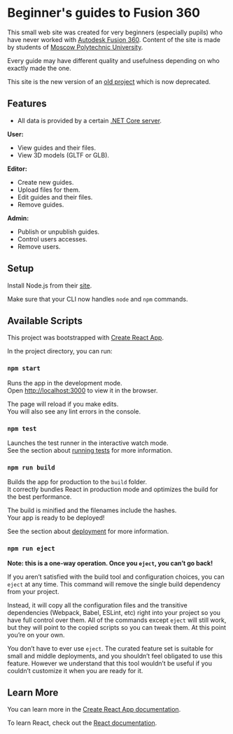 # Beginner's guides to Fusion 360

This small web site was created for very beginners (especially pupils) who have never worked with [Autodesk Fusion 360](https://www.autodesk.com/products/fusion-360/overview). Content of the site is made by students of [Moscow Polytechnic University](https://mospolytech.ru).

Every guide may have different quality and usefulness depending on who exactly made the one.

This site is the new version of an [old project](https://github.com/BesedinAlex/guides-fusion360-old) which is now deprecated.

## Features

- All data is provided by a certain [.NET Core server](https://github.com/besedinalex/guides-fusion360-server).

**User:**
- View guides and their files.
- View 3D models (GLTF or GLB).

**Editor:**
- Create new guides.
- Upload files for them.
- Edit guides and their files.
- Remove guides.

**Admin:**
- Publish or unpublish guides.
- Control users accesses.
- Remove users.

## Setup

Install Node.js from their [site](https://nodejs.org/en/download).

Make sure that your CLI now handles `node` and `npm` commands.

## Available Scripts

This project was bootstrapped with [Create React App](https://github.com/facebook/create-react-app).

In the project directory, you can run:

### `npm start`

Runs the app in the development mode.<br />
Open [http://localhost:3000](http://localhost:3000) to view it in the browser.

The page will reload if you make edits.<br />
You will also see any lint errors in the console.

### `npm test`

Launches the test runner in the interactive watch mode.<br />
See the section about [running tests](https://facebook.github.io/create-react-app/docs/running-tests) for more information.

### `npm run build`

Builds the app for production to the `build` folder.<br />
It correctly bundles React in production mode and optimizes the build for the best performance.

The build is minified and the filenames include the hashes.<br />
Your app is ready to be deployed!

See the section about [deployment](https://facebook.github.io/create-react-app/docs/deployment) for more information.

### `npm run eject`

**Note: this is a one-way operation. Once you `eject`, you can’t go back!**

If you aren’t satisfied with the build tool and configuration choices, you can `eject` at any time. This command will remove the single build dependency from your project.

Instead, it will copy all the configuration files and the transitive dependencies (Webpack, Babel, ESLint, etc) right into your project so you have full control over them. All of the commands except `eject` will still work, but they will point to the copied scripts so you can tweak them. At this point you’re on your own.

You don’t have to ever use `eject`. The curated feature set is suitable for small and middle deployments, and you shouldn’t feel obligated to use this feature. However we understand that this tool wouldn’t be useful if you couldn’t customize it when you are ready for it.

## Learn More

You can learn more in the [Create React App documentation](https://facebook.github.io/create-react-app/docs/getting-started).

To learn React, check out the [React documentation](https://reactjs.org/).
